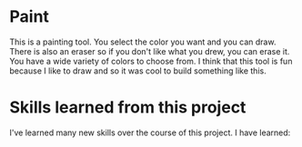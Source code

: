 # Paint
This is a painting tool. You select the color you want and you can draw. There is also an eraser so if you don't like what you drew, you can erase it. You have a wide variety of colors to choose from. I think that this tool is fun because I like to draw and so it was cool to build something like this.

# Skills learned from this project
I've learned many new skills over the course of this project. I have learned:
